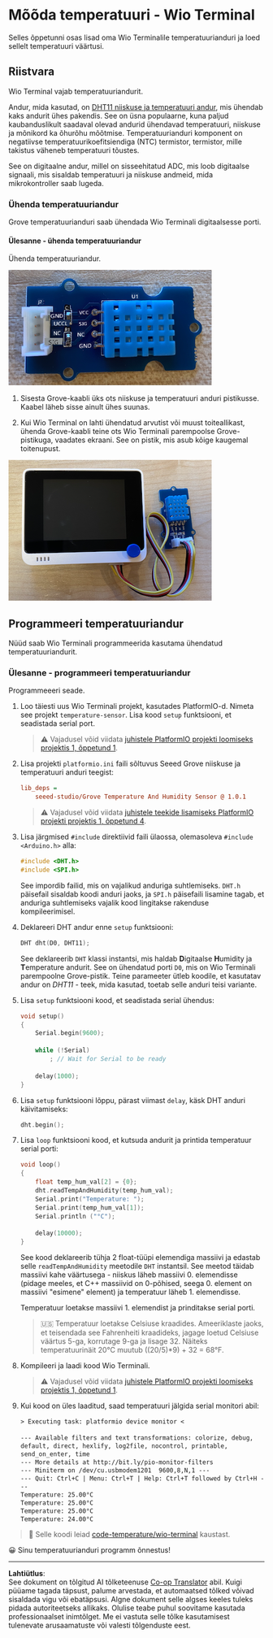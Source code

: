 <!--
CO_OP_TRANSLATOR_METADATA:
{
  "original_hash": "59263d094f20b302053888cd236880c3",
  "translation_date": "2025-10-11T12:34:56+00:00",
  "source_file": "2-farm/lessons/1-predict-plant-growth/wio-terminal-temp.md",
  "language_code": "et"
}
-->
# Mõõda temperatuuri - Wio Terminal

Selles õppetunni osas lisad oma Wio Terminalile temperatuurianduri ja loed sellelt temperatuuri väärtusi.

## Riistvara

Wio Terminal vajab temperatuuriandurit.

Andur, mida kasutad, on [DHT11 niiskuse ja temperatuuri andur](https://www.seeedstudio.com/Grove-Temperature-Humidity-Sensor-DHT11.html), mis ühendab kaks andurit ühes pakendis. See on üsna populaarne, kuna paljud kaubanduslikult saadaval olevad andurid ühendavad temperatuuri, niiskuse ja mõnikord ka õhurõhu mõõtmise. Temperatuurianduri komponent on negatiivse temperatuurikoefitsiendiga (NTC) termistor, termistor, mille takistus väheneb temperatuuri tõustes.

See on digitaalne andur, millel on sisseehitatud ADC, mis loob digitaalse signaali, mis sisaldab temperatuuri ja niiskuse andmeid, mida mikrokontroller saab lugeda.

### Ühenda temperatuuriandur

Grove temperatuurianduri saab ühendada Wio Terminali digitaalsesse porti.

#### Ülesanne - ühenda temperatuuriandur

Ühenda temperatuuriandur.

![Grove temperatuuriandur](../../../../../translated_images/grove-dht11.07f8eafceee170043efbb53e1d15722bd4e00fbaa9ff74290b57e9f66eb82c17.et.png)

1. Sisesta Grove-kaabli üks ots niiskuse ja temperatuuri anduri pistikusse. Kaabel läheb sisse ainult ühes suunas.

1. Kui Wio Terminal on lahti ühendatud arvutist või muust toiteallikast, ühenda Grove-kaabli teine ots Wio Terminali parempoolse Grove-pistikuga, vaadates ekraani. See on pistik, mis asub kõige kaugemal toitenupust.

![Grove temperatuuriandur ühendatud parempoolse pistikuga](../../../../../translated_images/wio-temperature-sensor.2934928f38c7f79a68d24879d2c8986c78244696f931e2e33c293f426ecdc0ad.et.png)

## Programmeeri temperatuuriandur

Nüüd saab Wio Terminali programmeerida kasutama ühendatud temperatuuriandurit.

### Ülesanne - programmeeri temperatuuriandur

Programmeeeri seade.

1. Loo täiesti uus Wio Terminali projekt, kasutades PlatformIO-d. Nimeta see projekt `temperature-sensor`. Lisa kood `setup` funktsiooni, et seadistada serial port.

    > ⚠️ Vajadusel võid viidata [juhistele PlatformIO projekti loomiseks projektis 1, õppetund 1](../../../1-getting-started/lessons/1-introduction-to-iot/wio-terminal.md#create-a-platformio-project).

1. Lisa projekti `platformio.ini` faili sõltuvus Seeed Grove niiskuse ja temperatuuri anduri teegist:

    ```ini
    lib_deps =
        seeed-studio/Grove Temperature And Humidity Sensor @ 1.0.1
    ```

    > ⚠️ Vajadusel võid viidata [juhistele teekide lisamiseks PlatformIO projekti projektis 1, õppetund 4](../../../1-getting-started/lessons/4-connect-internet/wio-terminal-mqtt.md#install-the-wifi-and-mqtt-arduino-libraries).

1. Lisa järgmised `#include` direktiivid faili ülaossa, olemasoleva `#include <Arduino.h>` alla:

    ```cpp
    #include <DHT.h>
    #include <SPI.h>
    ```

    See impordib failid, mis on vajalikud anduriga suhtlemiseks. `DHT.h` päisefail sisaldab koodi anduri jaoks, ja `SPI.h` päisefaili lisamine tagab, et anduriga suhtlemiseks vajalik kood lingitakse rakenduse kompileerimisel.

1. Deklareeri DHT andur enne `setup` funktsiooni:

    ```cpp
    DHT dht(D0, DHT11);
    ```

    See deklareerib `DHT` klassi instantsi, mis haldab **D**igitaalse **H**umidity ja **T**emperature andurit. See on ühendatud porti `D0`, mis on Wio Terminali parempoolne Grove-pistik. Teine parameeter ütleb koodile, et kasutatav andur on *DHT11* - teek, mida kasutad, toetab selle anduri teisi variante.

1. Lisa `setup` funktsiooni kood, et seadistada serial ühendus:

    ```cpp
    void setup()
    {
        Serial.begin(9600);
    
        while (!Serial)
            ; // Wait for Serial to be ready
    
        delay(1000);
    }
    ```

1. Lisa `setup` funktsiooni lõppu, pärast viimast `delay`, käsk DHT anduri käivitamiseks:

    ```cpp
    dht.begin();
    ```

1. Lisa `loop` funktsiooni kood, et kutsuda andurit ja printida temperatuur serial porti:

    ```cpp
    void loop()
    {
        float temp_hum_val[2] = {0};
        dht.readTempAndHumidity(temp_hum_val);
        Serial.print("Temperature: ");
        Serial.print(temp_hum_val[1]);
        Serial.println ("°C");
    
        delay(10000);
    }
    ```

    See kood deklareerib tühja 2 float-tüüpi elemendiga massiivi ja edastab selle `readTempAndHumidity` meetodile `DHT` instantsil. See meetod täidab massiivi kahe väärtusega - niiskus läheb massiivi 0. elemendisse (pidage meeles, et C++ massiivid on 0-põhised, seega 0. element on massiivi "esimene" element) ja temperatuur läheb 1. elemendisse.

    Temperatuur loetakse massiivi 1. elemendist ja prinditakse serial porti.

    > 🇺🇸 Temperatuur loetakse Celsiuse kraadides. Ameeriklaste jaoks, et teisendada see Fahrenheiti kraadideks, jagage loetud Celsiuse väärtus 5-ga, korrutage 9-ga ja lisage 32. Näiteks temperatuurinäit 20°C muutub ((20/5)*9) + 32 = 68°F.

1. Kompileeri ja laadi kood Wio Terminali.

    > ⚠️ Vajadusel võid viidata [juhistele PlatformIO projekti loomiseks projektis 1, õppetund 1](../../../1-getting-started/lessons/1-introduction-to-iot/wio-terminal.md#write-the-hello-world-app).

1. Kui kood on üles laaditud, saad temperatuuri jälgida serial monitori abil:

    ```output
    > Executing task: platformio device monitor <
    
    --- Available filters and text transformations: colorize, debug, default, direct, hexlify, log2file, nocontrol, printable, send_on_enter, time
    --- More details at http://bit.ly/pio-monitor-filters
    --- Miniterm on /dev/cu.usbmodem1201  9600,8,N,1 ---
    --- Quit: Ctrl+C | Menu: Ctrl+T | Help: Ctrl+T followed by Ctrl+H ---
    Temperature: 25.00°C
    Temperature: 25.00°C
    Temperature: 25.00°C
    Temperature: 24.00°C
    ```

> 💁 Selle koodi leiad [code-temperature/wio-terminal](../../../../../2-farm/lessons/1-predict-plant-growth/code-temperature/wio-terminal) kaustast.

😀 Sinu temperatuurianduri programm õnnestus!

---

**Lahtiütlus**:  
See dokument on tõlgitud AI tõlketeenuse [Co-op Translator](https://github.com/Azure/co-op-translator) abil. Kuigi püüame tagada täpsust, palume arvestada, et automaatsed tõlked võivad sisaldada vigu või ebatäpsusi. Algne dokument selle algses keeles tuleks pidada autoriteetseks allikaks. Olulise teabe puhul soovitame kasutada professionaalset inimtõlget. Me ei vastuta selle tõlke kasutamisest tulenevate arusaamatuste või valesti tõlgenduste eest.